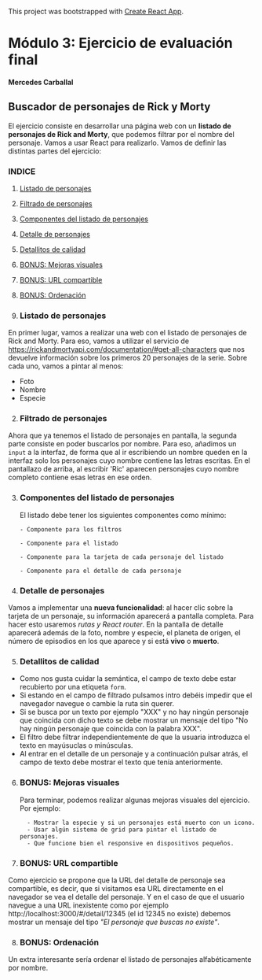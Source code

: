 This project was bootstrapped with [Create React App](https://github.com/facebook/create-react-app).

# Módulo 3: Ejercicio de evaluación final

#### Mercedes Carballal

## Buscador de personajes de Rick y Morty

El ejercicio consiste en desarrollar una página web con un **listado de personajes de Rick and Morty**, que
podemos filtrar por el nombre del personaje. Vamos a usar React para realizarlo.
Vamos de definir las distintas partes del ejercicio:

### INDICE

1. [Listado de personajes](#Listado-de-personajes)
2. [Filtrado de personajes](#Filtrado-de-personajes)
3. [Componentes del listado de personajes](#Componentes-del-listado-de-personajes)
4. [Detalle de personajes](#Detalle-de-personajes)
5. [Detallitos de calidad](#Detallitos-de-calidad)
6. [BONUS: Mejoras visuales](#BONUS:-Mejoras-visuales)
7. [BONUS: URL compartible](#BONUS:-URL-compartible)
7. [BONUS: Ordenación](#BONUS:-Ordenación)

1.  ### Listado de personajes

En primer lugar, vamos a realizar una web con el listado de personajes de Rick and Morty.
Para eso, vamos a utilizar el servicio de https://rickandmortyapi.com/documentation/#get-all-characters que nos devuelve información sobre los primeros 20 personajes de la serie. Sobre cada uno, vamos a pintar al menos:
- Foto
- Nombre
- Especie

2.  ### Filtrado de personajes

Ahora que ya tenemos el listado de personajes en pantalla, la segunda parte consiste en poder buscarlos por nombre. Para eso, añadimos un `input` a la interfaz, de forma que al ir escribiendo un nombre queden en la interfaz solo los personajes cuyo nombre contiene las letras escritas. En el pantallazo de arriba, al escribir 'Ric' aparecen personajes cuyo nombre completo contiene esas letras en ese orden.

3.  ### Componentes del listado de personajes

    El listado debe tener los siguientes componentes como mínimo:

        - Componente para los filtros

        - Componente para el listado

        - Componente para la tarjeta de cada personaje del listado

        - Componente para el detalle de cada personaje

4.  ### Detalle de personajes

Vamos a implementar una **nueva funcionalidad**: al hacer clic sobre la tarjeta de un personaje, su información aparecerá a pantalla completa. Para hacer esto usaremos *rutas y React router*.
En la pantalla de detalle aparecerá además de la foto, nombre y especie, el planeta de origen, el número de episodios en los que aparece y si está **vivo** o **muerto**.

5.  ### Detallitos de calidad

- Como nos gusta cuidar la semántica, el campo de texto debe estar recubierto por una etiqueta `form`.
- Si estando en el campo de filtrado pulsamos intro debéis impedir que el navegador navegue o cambie la ruta sin querer.
- Si se busca por un texto por ejemplo "XXX" y no hay ningún personaje que coincida con dicho texto se debe mostrar un mensaje del tipo "No hay ningún personaje que coincida con la palabra XXX".
- El filtro debe filtrar independientemente de que la usuaria introduzca el texto en mayúsuclas o minúsculas.
- Al entrar en el detalle de un personaje y a continuación pulsar atrás, el campo de texto debe mostrar el texto que tenía anteriormente.

6.  ### BONUS: Mejoras visuales

    Para terminar, podemos realizar algunas mejoras visuales del ejercicio. Por ejemplo:

          - Mostrar la especie y si un personajes está muerto con un icono.
          - Usar algún sistema de grid para pintar el listado de personajes.
          - Que funcione bien el responsive en dispositivos pequeños.

7.  ### BONUS: URL compartible

Como ejercicio se propone que la URL del detalle de personaje sea compartible, es decir, que si visitamos esa URL directamente en el navegador se vea el detalle del personaje. Y en el caso de que el usuario navegue a una URL inexistente como por ejemplo http://localhost:3000/#/detail/12345 (el id 12345 no existe) debemos mostrar un mensaje del tipo _"El personaje que buscas no existe"_.

8.  ### BONUS: Ordenación

Un extra interesante sería ordenar el listado de personajes alfabéticamente por nombre.
